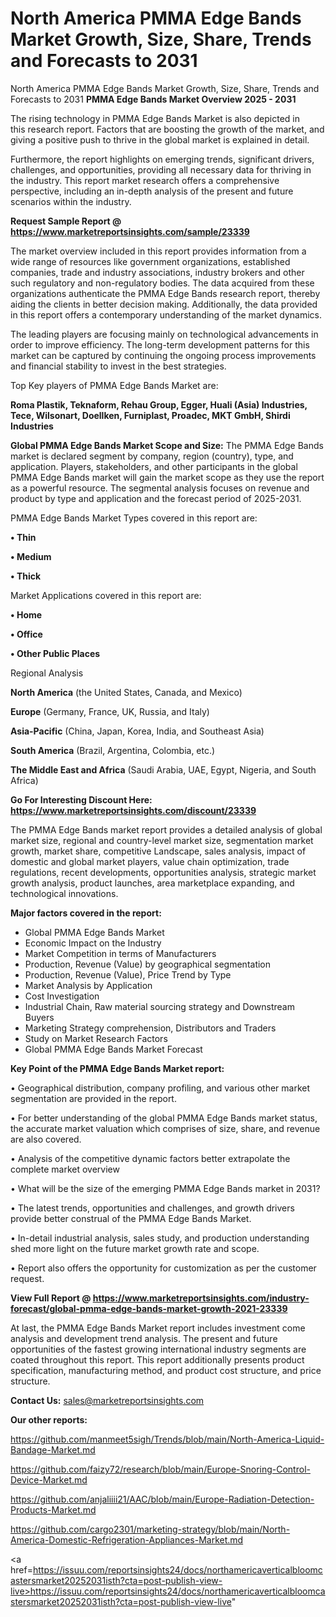 # North America PMMA Edge Bands Market Growth, Size, Share, Trends and Forecasts to 2031
North America PMMA Edge Bands Market Growth, Size, Share, Trends and Forecasts to 2031
<Strong> PMMA Edge Bands Market Overview 2025 - 2031</strong>

The rising technology in PMMA Edge Bands Market is also depicted in this research report. Factors that are boosting the growth of the market, and giving a positive push to thrive in the global market is explained in detail.

Furthermore, the report highlights on emerging trends, significant drivers, challenges, and opportunities, providing all necessary data for thriving in the industry. This report market research offers a comprehensive perspective, including an in-depth analysis of the present and future scenarios within the industry.

<strong>Request Sample Report @ <a href=https://www.marketreportsinsights.com/sample/23339>https://www.marketreportsinsights.com/sample/23339</a></strong>

The market overview included in this report provides information from a wide range of resources like government organizations, established companies, trade and industry associations, industry brokers and other such regulatory and non-regulatory bodies. The data acquired from these organizations authenticate the PMMA Edge Bands research report, thereby aiding the clients in better decision making. Additionally, the data provided in this report offers a contemporary understanding of the market dynamics.

The leading players are focusing mainly on technological advancements in order to improve efficiency. The long-term development patterns for this market can be captured by continuing the ongoing process improvements and financial stability to invest in the best strategies.

Top Key players of PMMA Edge Bands Market are:

<strong>Roma Plastik, Teknaform, Rehau Group, Egger, Huali (Asia) Industries, Tece, Wilsonart, Doellken, Furniplast, Proadec, MKT GmbH, Shirdi Industries</strong>

<strong><b>Global PMMA Edge Bands Market Scope and Size:</b></strong>
The PMMA Edge Bands market is declared segment by company, region (country), type, and application. Players, stakeholders, and other participants in the global PMMA Edge Bands market will gain the market scope as they use the report as a powerful resource. The segmental analysis focuses on revenue and product by type and application and the forecast period of 2025-2031.

PMMA Edge Bands Market Types covered in this report are:

<strong>• Thin

• Medium

• Thick</strong>

Market Applications covered in this report are:

<strong>• Home

• Office

• Other Public Places</strong> 

Regional Analysis

<strong>North America</strong> (the United States, Canada, and Mexico)

<strong>Europe</strong> (Germany, France, UK, Russia, and Italy)

<strong>Asia-Pacific</strong> (China, Japan, Korea, India, and Southeast Asia)

<strong>South America</strong> (Brazil, Argentina, Colombia, etc.)

<strong>The Middle East and Africa</strong> (Saudi Arabia, UAE, Egypt, Nigeria, and South Africa)

<strong>Go For Interesting Discount Here: <a href=https://www.marketreportsinsights.com/discount/23339>https://www.marketreportsinsights.com/discount/23339</a></strong>

The PMMA Edge Bands market report provides a detailed analysis of global market size, regional and country-level market size, segmentation market growth, market share, competitive Landscape, sales analysis, impact of domestic and global market players, value chain optimization, trade regulations, recent developments, opportunities analysis, strategic market growth analysis, product launches, area marketplace expanding, and technological innovations.

<strong><b>Major factors covered in the report:</b></strong>
<ul>
  <li>Global PMMA Edge Bands Market </li>
  <li>Economic Impact on the Industry</li>
  <li>Market Competition in terms of Manufacturers</li>
  <li>Production, Revenue (Value) by geographical segmentation</li>
  <li>Production, Revenue (Value), Price Trend by Type</li>
  <li>Market Analysis by Application</li>
  <li>Cost Investigation</li>
  <li>Industrial Chain, Raw material sourcing strategy and Downstream Buyers</li>
  <li>Marketing Strategy comprehension, Distributors and Traders</li>
  <li>Study on Market Research Factors</li>
  <li>Global PMMA Edge Bands Market Forecast</li>
</ul>

<strong><b>Key Point of the PMMA Edge Bands Market report:</b></strong>

• Geographical distribution, company profiling, and various other market segmentation are provided in the report.

• For better understanding of the global PMMA Edge Bands market status, the accurate market valuation which comprises of size, share, and revenue are also covered.

• Analysis of the competitive dynamic factors better extrapolate the complete market overview

• What will be the size of the emerging PMMA Edge Bands market in 2031?

• The latest trends, opportunities and challenges, and growth drivers provide better construal of the PMMA Edge Bands Market.

• In-detail industrial analysis, sales study, and production understanding shed more light on the future market growth rate and scope.

• Report also offers the opportunity for customization as per the customer request.

<strong><b>View Full Report @ <a href=https://www.marketreportsinsights.com/industry-forecast/global-pmma-edge-bands-market-growth-2021-23339>https://www.marketreportsinsights.com/industry-forecast/global-pmma-edge-bands-market-growth-2021-23339</a></b></strong>


At last, the PMMA Edge Bands Market report includes investment come analysis and development trend analysis. The present and future opportunities of the fastest growing international industry segments are coated throughout this report. This report additionally presents product specification, manufacturing method, and product cost structure, and price structure.

<strong>Contact Us:</strong>
sales@marketreportsinsights.com

<strong>Our other reports:</strong>

<a href=https://github.com/manmeet5sigh/Trends/blob/main/North-America-Liquid-Bandage-Market.md>https://github.com/manmeet5sigh/Trends/blob/main/North-America-Liquid-Bandage-Market.md</a>

<a href=https://github.com/faizy72/research/blob/main/Europe-Snoring-Control-Device-Market.md>https://github.com/faizy72/research/blob/main/Europe-Snoring-Control-Device-Market.md</a>

<a href=https://github.com/anjaliiii21/AAC/blob/main/Europe-Radiation-Detection-Products-Market.md>https://github.com/anjaliiii21/AAC/blob/main/Europe-Radiation-Detection-Products-Market.md</a>

<a href=https://github.com/cargo2301/marketing-strategy/blob/main/North-America-Domestic-Refrigeration-Appliances-Market.md>https://github.com/cargo2301/marketing-strategy/blob/main/North-America-Domestic-Refrigeration-Appliances-Market.md</a>

<a href=https://issuu.com/reportsinsights24/docs/northamericaverticalbloomcastersmarket20252031isth?cta=post-publish-view-live>https://issuu.com/reportsinsights24/docs/northamericaverticalbloomcastersmarket20252031isth?cta=post-publish-view-live</a>"
